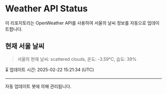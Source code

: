 
# Weather API Status

이 리포지토리는 OpenWeather API를 사용하여 서울의 날씨 정보를 자동으로 업데이트합니다.

## 현재 서울 날씨
> 서울의 현재 날씨: scattered clouds, 온도: -3.59°C, 습도: 39%

⏳ 업데이트 시간: 2025-02-22 15:21:34 (UTC)

---
자동 업데이트 봇에 의해 관리됩니다.
